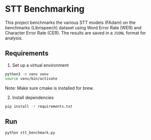 # STT Benchmarking 

This project benchmarks the various STT models (FAdam) on the benchmarks (Librispeech) dataset using Word Error Rate (WER) and Character Error Rate (CER). The results are saved in a `JSONL` format for analysis.

## Requirements

1. Set up a virtual environment
```bash
python3 -m venv venv
source venv/bin/activate
```

Note: Make sure cmake is installed for brew.

2. Install dependencies
```bash
pip install -r requirements.txt
```

## Run
```bash
python stt_benchmark.py
```